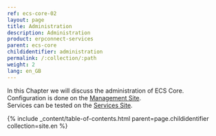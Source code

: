 ```yaml
---
ref: ecs-core-02
layout: page
title: Administration
description: Administration
product: erpconnect-services
parent: ecs-core
childidentifier: administration
permalink: /:collection/:path
weight: 2
lang: en_GB
---
```


In this Chapter we will discuss the administration of ECS Core.<br>
Configuration is done on the [Management Site](./administration/management-site).<br>
Services can be tested on the [Services Site](./administration/services-site).<br>

{% include _content/table-of-contents.html parent=page.childidentifier collection=site.en %}
